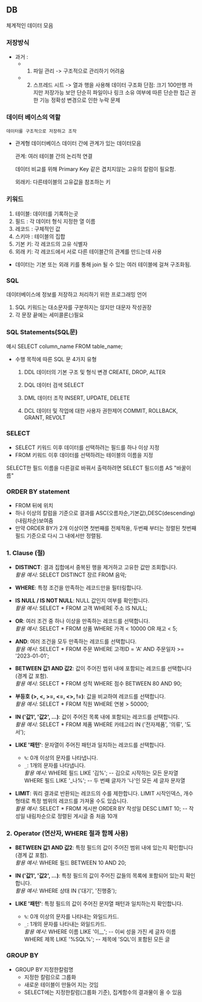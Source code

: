 ## DB
체계적인 데이터 모음 

### 저장방식

- 과거 : 
  - 1. 파일 관리 -> 구조적으로 관리하기 어려움
  - 2. 스프레드 시트 -> 열과 행을 사용해 데이터 구조화
        단점:
            크기
                100만행 까지만 저장가능
            보안
                단순히 파일이나 링크 소유 여부에 따른 단순한 접근 권한 기능
            정확성
                변경으로 인한 누락 문제

### 데이터 베이스의 역할
    데이터를 구조적으로 저장하고 조작

- 관계형 데이터베이스
    데이터 간에 관계가 있는 데이터모음

    관계: 여러 테이블 간의 논리적 연결

    데이터 비교를 위해 Primary Key 같은 겹치지않는 고유의 칼럼이 필요함.

    외래키: 다른테이블의 고유값을 참조하는 키

### 키워드
1. 테이블: 데이터를 기록하는곳
2. 필드 : 각 데이터 형식 지정한 열 이름
3. 레코드 : 구체적인 값
4. 스키마 : 테이블의 집합
5. 기본 키: 각 레코드의 고유 식별자
6. 외래 키: 각 레코드에서 서로 다른 테이블간의 관계를 만드는데 사용

- 데이터는 기본 또는 외래 키를 통해 join 될 수 있는 여러 테이블에 걸쳐 구조화됨.

### SQL
데이터베이스에 정보를 저장하고 처리하기 위한 프로그래밍 언어

1. SQL 키워드는 대소문자를 구분하지는 않지만 대문자 작성권장
2. 각 문장 끝에는 세미콜론(;)필요

### SQL Statements(SQL문)

예시 SELECT column_name FROM table_name;

- 수행 목적에 따른 SQL 문 4가지 유형
    1. DDL
        데이터의 기본 구조 및 형식 변경
        CREATE, DROP, ALTER

    2. DQL
        데이터 검색
        SELECT
        
    3. DML
        데이터 조작
        INSERT, UPDATE, DELETE

    4. DCL
        데이터 및 작업에 대한 사용자 권한제어
        COMMIT, ROLLBACK, GRANT, REVOLT

### SELECT
- SELECT 키워드 이후 데이터를 선택하려는 필드를 하나 이상 지정
- FROM 키워드 이후 데이터를 선택하려는 테이블의 이름을 지정

SELECT한 필드 이름을 다른걸로 바꿔서 출력하려면 SELECT 필드이름 AS "바꿀이름"

### ORDER BY statement
- FROM 뒤에 위치
- 하나 이상의 칼럼을 기준으로 결과를 ASC(오름차순,기본값),DESC(descending)(내림차순)보여줌
- 만약 ORDER BY가 2개 이상이면 첫번째를 전체적용, 두번째 부터는 정렬된 첫번째 필드 기준으로 다시 그 내에서만 정렬됨.

### 1. Clause (절)

- **DISTINCT**: 결과 집합에서 중복된 행을 제거하고 고유한 값만 조회합니다.  
  *활용 예시*: SELECT DISTINCT 장르 FROM 음악;

- **WHERE**: 특정 조건을 만족하는 레코드만을 필터링합니다.

- **IS NULL / IS NOT NULL**: NULL 값인지 여부를 확인합니다.  
  *활용 예시*: SELECT * FROM 고객 WHERE 주소 IS NULL;

- **OR**: 여러 조건 중 하나 이상을 만족하는 레코드를 선택합니다.  
  *활용 예시*: SELECT * FROM 상품 WHERE 가격 < 10000 OR 재고 < 5;

- **AND**: 여러 조건을 모두 만족하는 레코드를 선택합니다.  
  *활용 예시*: SELECT * FROM 주문 WHERE 고객ID = 'A' AND 주문일자 >= '2023-01-01';

- **BETWEEN 값1 AND 값2**: 값이 주어진 범위 내에 포함되는 레코드를 선택합니다 (경계 값 포함).  
  *활용 예시*: SELECT * FROM 성적 WHERE 점수 BETWEEN 80 AND 90;

- **부등호 (>, <, >=, <=, <>, !=)**: 값을 비교하여 레코드를 선택합니다.  
  *활용 예시*: SELECT * FROM 직원 WHERE 연봉 > 50000;

- **IN ('값1', '값2', ...)**: 값이 주어진 목록 내에 포함되는 레코드를 선택합니다.  
  *활용 예시*: SELECT * FROM 제품 WHERE 카테고리 IN ('전자제품', '의류', '도서');

- **LIKE '패턴'**: 문자열이 주어진 패턴과 일치하는 레코드를 선택합니다.  
  - `%`: 0개 이상의 문자를 나타냅니다.  
  - `_`: 1개의 문자를 나타냅니다.  
  *활용 예시*: WHERE 필드 LIKE '김%'; -- 김으로 시작하는 모든 문자열  
  WHERE 필드 LIKE '_나%'; -- 두 번째 글자가 '나'인 모든 세 글자 문자열

- **LIMIT**: 쿼리 결과로 반환되는 레코드의 수를 제한합니다. LIMIT 시작인덱스, 개수 형태로 특정 범위의 레코드를 가져올 수도 있습니다.  
  *활용 예시*: SELECT * FROM 게시판 ORDER BY 작성일 DESC LIMIT 10; -- 작성일 내림차순으로 정렬된 게시글 중 처음 10개

### 2. Operator (연산자, WHERE 절과 함께 사용)

- **BETWEEN 값1 AND 값2**: 특정 필드의 값이 주어진 범위 내에 있는지 확인합니다 (경계 값 포함).  
  *활용 예시*: WHERE 필드 BETWEEN 10 AND 20;

- **IN ('값1', '값2', ...)**: 특정 필드의 값이 주어진 값들의 목록에 포함되어 있는지 확인합니다.  
  *활용 예시*: WHERE 상태 IN ('대기', '진행중');

- **LIKE '패턴'**: 특정 필드의 값이 주어진 문자열 패턴과 일치하는지 확인합니다.  
  - `%`: 0개 이상의 문자를 나타내는 와일드카드.  
  - `_`: 1개의 문자를 나타내는 와일드카드.  
  *활용 예시*: WHERE 이름 LIKE '이__'; -- 이씨 성을 가진 세 글자 이름  
  WHERE 제목 LIKE '%SQL%'; -- 제목에 'SQL'이 포함된 모든 글

### GROUP BY
- GROUP BY 지정한칼럼명
    - 지정한 칼럼으로 그룹화
    - 새로운 테이블이 만들어 지는 것임
    - SELECT에는 지정한칼럼(그룹화 기준), 집계함수의 결과물이 올 수 있음

